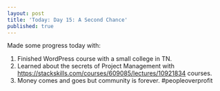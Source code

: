 ```yaml
---
layout: post
title: 'Today: Day 15: A Second Chance'
published: true
---
```


Made some progress today with:
1. Finished WordPress course with a small college in TN.
2. Learned about the secrets of Project Management with <a>https://stackskills.com/courses/609085/lectures/10921834</a> courses.
3. Money comes and goes but community is forever. #peopleoverprofit
